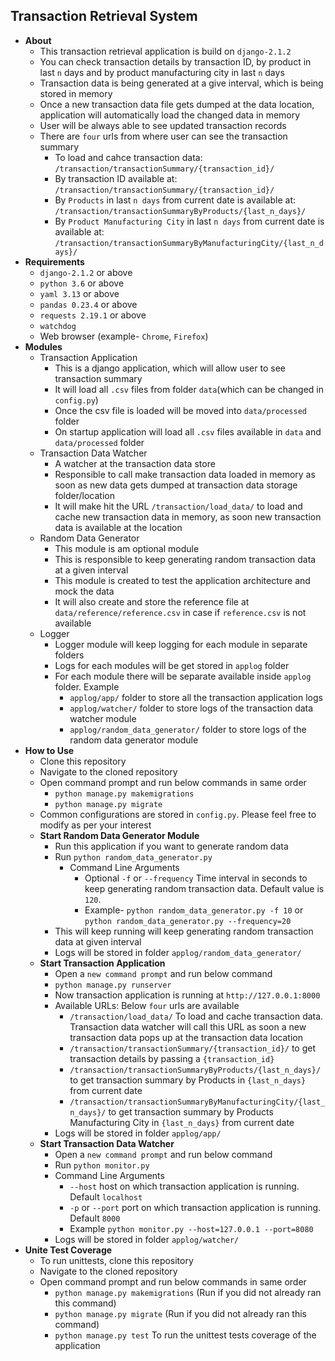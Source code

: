 Transaction Retrieval System
----------------------------
- __About__
  - This transaction retrieval application is build on `django-2.1.2`
  - You can check transaction details by transaction ID, by product in last `n` days and by product manufacturing city in last `n` days
  - Transaction data is being generated at a give interval, which is being stored in memory
  - Once a new transaction data file gets dumped at the data location, application will automatically load the changed data in memory
  - User will be always able to see updated transaction records
  - There are `four` urls from where user can see the transaction summary
    - To load and cahce transaction data: `/transaction/transactionSummary/{transaction_id}/`
    - By transaction ID available at: `/transaction/transactionSummary/{transaction_id}/`
    - By `Products` in last `n days` from current date is available at: `/transaction/transactionSummaryByProducts/{last_n_days}/`
    - By `Product Manufacturing City` in last `n days` from current date is available at: `/transaction/transactionSummaryByManufacturingCity/{last_n_days}/`
- __Requirements__
  - `django-2.1.2` or above
  - `python 3.6` or above
  - `yaml 3.13` or above
  - `pandas 0.23.4` or above
  - `requests 2.19.1` or above
  - `watchdog`
  - Web browser (example- `Chrome`, `Firefox`)
- __Modules__
  - Transaction Application
    - This is a django application, which will allow user to see transaction summary
    - It will load all `.csv` files from folder `data`(which can be changed in `config.py`)
    - Once the csv file is loaded will be moved into `data/processed` folder
    - On startup application will load all `.csv` files available in `data` and `data/processed` folder
  - Transaction Data Watcher
    - A watcher at the transaction data store
    - Responsible to call make transaction data loaded in memory as soon as new data gets
      dumped at transaction data storage folder/location
    - It will make hit the URL `/transaction/load_data/` to load and cache new transaction data
      in memory, as soon new transaction data is available at the location
  - Random Data Generator
    - This module is am optional module
    - This is responsible to keep generating random transaction data at a given interval
    - This module is created to test the application architecture and mock the data
    - It will also create and store the reference file at `data/reference/reference.csv` in case if 
      `reference.csv` is not available
  - Logger
    - Logger module will keep logging for each module in separate folders
    - Logs for each modules will be get stored in `applog` folder
    - For each module there will be separate available inside `applog` folder. Example
      - `applog/app/` folder to store all the transaction application logs
      - `applog/watcher/` folder to store logs of the transaction data watcher module
      - `applog/random_data_generator/` folder to store logs of the random data generator module
- __How to Use__
  - Clone this repository
  - Navigate to the cloned repository
  - Open command prompt and run below commands in same order
    - `python manage.py makemigrations`
    - `python manage.py migrate`
  - Common configurations are stored in `config.py`. Please feel free to modify as per your interest
  - **Start Random Data Generator Module**
    - Run this application if you want to generate random data
    - Run `python random_data_generator.py`
      - Command Line Arguments
        - Optional `-f` or `--frequency` Time interval in seconds to keep generating random transaction data.
          Default value is `120`.
        - Example- `python random_data_generator.py -f 10` or `python random_data_generator.py --frequency=20`
    - This will keep running will keep generating random transaction data at given interval
    - Logs will be stored in folder `applog/random_data_generator/`
  - **Start Transaction Application**
    - Open a `new command prompt` and run below command
    - `python manage.py runserver`
    - Now transaction application is running at `http://127.0.0.1:8000`
    - Available URLs: Below `four` urls are available
      - `/transaction/load_data/` To load and cache transaction data. Transaction data watcher will
        call this URL as soon a new transaction data pops up at the transaction data location
      - `/transaction/transactionSummary/{transaction_id}/` to get transaction details by passing a `{transaction_id}`
      - `/transaction/transactionSummaryByProducts/{last_n_days}/` to get transaction summary by
        Products in `{last_n_days}` from current date
      - `/transaction/transactionSummaryByManufacturingCity/{last_n_days}/` to get transaction summary
        by Products Manufacturing City in `{last_n_days}` from current date
    - Logs will be stored in folder `applog/app/`
  - **Start Transaction Data Watcher**
    - Open a `new command prompt` and run below command
    - Run `python monitor.py`
    - Command Line Arguments
      - `--host` host on which transaction application is running. Default `localhost`
      - `-p` or `--port` port on which transaction application is running. Default `8000`
      - Example `python monitor.py --host=127.0.0.1 --port=8080`
    - Logs will be stored in folder `applog/watcher/`
- __Unite Test Coverage__
  - To run unittests, clone this repository
  - Navigate to the cloned repository
  - Open command prompt and run below commands in same order
    - `python manage.py makemigrations` (Run if you did not already ran this command)
    - `python manage.py migrate` (Run if you did not already ran this command)
    - `python manage.py test` To run the unittest tests coverage of the application
